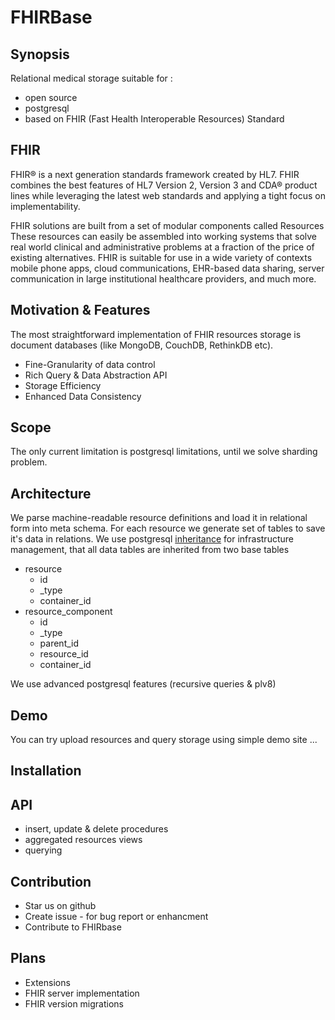 # FHIRBase

## Synopsis

Relational medical storage suitable for :

* open source
* postgresql
* based on FHIR (Fast Health Interoperable Resources) Standard

## FHIR

FHIR® is a next generation standards framework created by HL7.
FHIR combines the best features of HL7 Version 2,
Version 3 and CDA® product lines while leveraging the latest
web standards and applying a tight focus on implementability.

FHIR solutions are built from a set of modular components called Resources
These resources can easily be assembled into working systems that solve real world clinical and administrative problems at a fraction of the price of existing alternatives.
FHIR is suitable for use in a wide variety of contexts mobile phone apps, cloud communications,
EHR-based data sharing, server communication in large institutional healthcare providers, and much more.

## Motivation & Features

The most straightforward implementation of FHIR resources storage is document databases (like MongoDB, CouchDB, RethinkDB etc).

* Fine-Granularity of data control
* Rich Query & Data Abstraction API
* Storage Efficiency
* Enhanced Data Consistency

## Scope

The only current limitation is postgresql limitations, until we solve sharding problem.

## Architecture

We parse machine-readable resource definitions and load it in relational form into meta schema.
For each resource we generate set of tables to save it's data in relations.
We use postgresql [inheritance](http://www.postgresql.org/docs/9.3/static/tutorial-inheritance.html)
for infrastructure management, that all data tables are inherited from two base tables

* resource
  * id
  * _type
  * container_id
* resource_component
  * id
  * _type
  * parent_id
  * resource_id
  * container_id

We use advanced postgresql features (recursive queries & plv8)

## Demo

You can try upload resources and query storage using simple demo site ...

## Installation

## API

* insert, update & delete procedures
* aggregated resources views
* querying

## Contribution

* Star us on github
* Create issue - for bug report or enhancment
* Contribute to FHIRbase

## Plans

* Extensions
* FHIR server implementation
* FHIR version migrations
